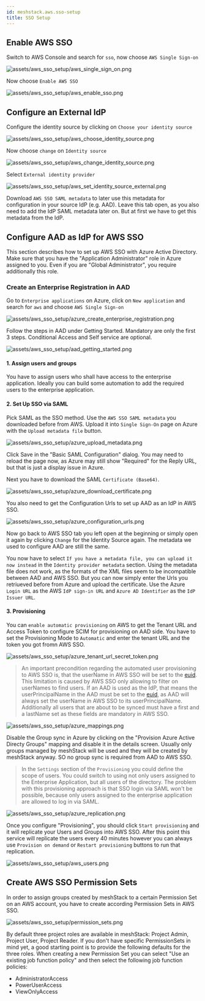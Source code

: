 ```yaml
---
id: meshstack.aws.sso-setup
title: SSO Setup
---
```


## Enable AWS SSO

Switch to AWS Console and search for `sso`, now choose `AWS Single Sign-on`

![assets/aws_sso_setup/aws_single_sign_on.png](assets/aws_sso_setup/aws_single_sign_on.png)

Now choose `Enable AWS SSO`

![assets/aws_sso_setup/aws_enable_sso.png](assets/aws_sso_setup/aws_enable_sso.png)

## Configure an External IdP

Configure the identity source by clicking on `Choose your identity source`

![assets/aws_sso_setup/aws_choose_identity_source.png](assets/aws_sso_setup/aws_choose_identity_source.png)

Now choose `change` on `Identity source`

![assets/aws_sso_setup/aws_change_identity_source.png](assets/aws_sso_setup/aws_change_identity_source.png)

Select `External identity provider`

![assets/aws_sso_setup/aws_set_identity_source_external.png](assets/aws_sso_setup/aws_set_identity_source_external.png)

Download `AWS SSO SAML metadata` to later use this metadata for configuration in your source IdP (e.g. AAD). Leave this tab open, as you also need to add the IdP SAML metadata later on. But at first we have to get this metadata from the IdP.

## Configure AAD as IdP for AWS SSO

This section describes how to set up AWS SSO with Azure Active Directory. Make sure that you have the "Application Administrator" role in Azure assigned to you. Even if you are "Global Administrator", you require additionally this role.

### Create an Enterprise Registration in AAD

Go to `Enterprise applications` on Azure, click on `New application` and search for `aws` and choose `AWS Single Sign-on`

![assets/aws_sso_setup/azure_create_enterprise_registration.png](assets/aws_sso_setup/azure_create_enterprise_registration.png)

Follow the steps in AAD under Getting Started. Mandatory are only the first 3 steps. Conditional Access and Self service are optional.

![assets/aws_sso_setup/aad_getting_started.png](assets/aws_sso_setup/aad_getting_started.png)

#### 1. Assign users and groups

You have to assign users who shall have access to the enterprise application. Ideally you can build some automation to add the required users to the enterprise application.

#### 2. Set Up SSO via SAML

Pick SAML as the SSO method. Use the `AWS SSO SAML metadata` you downloaded before from AWS. Upload it into `Single Sign-On` page on Azure with the `Upload metadata file` button.

![assets/aws_sso_setup/azure_upload_metadata.png](assets/aws_sso_setup/azure_upload_metadata.png)

Click Save in the "Basic SAML Configuration" dialog. You may need to reload the page now, as Azure may still show "Required" for the Reply URL, but that is just a display issue in Azure.

Next you have to download the SAML `Certificate (Base64)`.

![assets/aws_sso_setup/azure_download_certificate.png](assets/aws_sso_setup/azure_download_certificate.png)

You also need to get the Configuration Urls to set up AAD as an IdP in AWS SSO.

![assets/aws_sso_setup/azure_configuration_urls.png](assets/aws_sso_setup/azure_configuration_urls.png)

Now go back to AWS SSO tab you left open at the beginning or simply open it again by clicking `Change` for the Identity Source again. The metadata we used to configure AAD are still the same.

You now have to select `If you have a metadata file, you can upload it now instead` in the `Identity provider metadata` section. Using the metadata file does not work, as the formats of the XML files seem to be incompatible between AAD and AWS SSO. But you can now simply enter the Urls you retriueved before from Azure and upload the certificate. Use the Azure `Login URL` as the AWS `IdP sign-in URL` and `Azure AD Identifier` as the `IdP Issuer URL`.

#### 3. Provisioning

You can `enable automatic provisioning` on AWS to get the Tenant URL and Access Token to configure SCIM for provisioning on AAD side. You have to set the Provisioning Mode to `Automatic` and enter the tenant URL and the token you got fromn AWS SSO.

![assets/aws_sso_setup/azure_tenant_url_secret_token.png](assets/aws_sso_setup/azure_tenant_url_secret_token.png)

> An important precondition regarding the automated user provisioning to AWS SSO is, that the userName in AWS SSO will be set to the [euid](meshstack.identity-federation.md#externally-provisioned-identities). This limitation is caused by AWS SSO only allowing to filter on userNames to find users. If an AAD is used as the IdP, that means the userPrincipalName in the AAD must be set to the [euid](meshstack.identity-federation.md#externally-provisioned-identities), as AAD will always set the userName in AWS SSO to its userPrincipalName. Additionally all users that are about to be synced must have a first and a lastName set as these fields are mandatory in AWS SSO.

![assets/aws_sso_setup/azure_mappings.png](assets/aws_sso_setup/azure_mappings.png)

Disable the Group sync in Azure by clicking on the "Provision Azure Active Directy Groups" mapping and disable it in the details screen. Usually only groups managed by meshStack will be used and they will be created by meshStack anyway. SO no group sync is required from AAD to AWS SSO.

> In the `Settings` section of the `Provisioning` you could define the scope of users. You could switch to using not only users assigned to the Enterprise Application, but all users of the directory. The problem with this provisioning approach is that SSO login via SAML won't be possible, because only users assigned to the enterprise application are allowed to log in via SAML.

![assets/aws_sso_setup/azure_replication.png](assets/aws_sso_setup/azure_replication.png)

Once you configure "Provisioning", you should click `Start provisioning` and it will replicate your Users and Groups into AWS SSO. After this point this service will replicate the users every 40 minutes however you can always use `Provision on demand` or `Restart provisioning` buttons to run that replication.

![assets/aws_sso_setup/aws_users.png](assets/aws_sso_setup/aws_users.png)

## Create AWS SSO Permission Sets

In order to assign groups created by meshStack to a certain Permission Set on an AWS account, you have to create according Permission Sets in AWS SSO.

![assets/aws_sso_setup/permission_sets.png](assets/aws_sso_setup/permission_sets.png)

By default three project roles are available in meshStack: Project Admin, Project User, Project Reader. If you don't have
specific PermissionSets in mind yet, a good starting point is to provide the following defaults for the three roles. When creating
a new Permission Set you can select "Use an existing job function policy" and then select the following job function policies:

- AdministratorAccess
- PowerUserAccess
- ViewOnlyAccess
